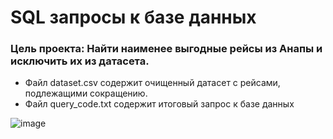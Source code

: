 # SQL запросы к базе данных

### Цель проекта: Найти наименее выгодные рейсы из Анапы и исключить их из датасета.

- Файл dataset.csv содержит очищенный датасет с рейсами, подлежащими сокращению.
- Файл query_code.txt содержит итоговый запрос к базе данных  

![image](https://user-images.githubusercontent.com/74059716/160072922-cb164d37-0005-4ad8-bb82-1f9dd3111cc2.png)
